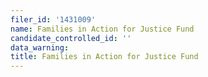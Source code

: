 ```yaml
---
filer_id: '1431009'
name: Families in Action for Justice Fund
candidate_controlled_id: ''
data_warning: 
title: Families in Action for Justice Fund
---
```

